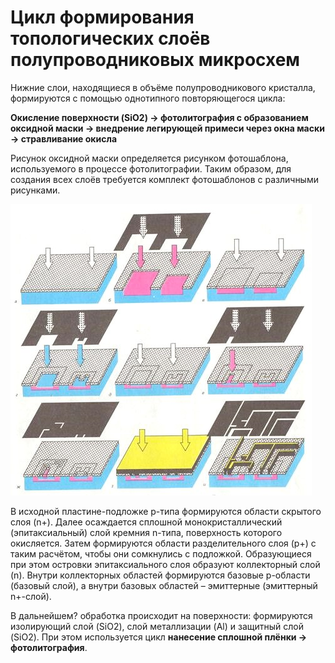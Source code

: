# Цикл формирования топологических слоёв полупроводниковых микросхем  

Нижние слои, находящиеся в объёме полупроводникового кристалла, формируются с помощью однотипного повторяющегося цикла:   

**Окисление поверхности (SiO2) → фотолитография с образованием оксидной маски → внедрение легирующей примеси через окна маски → стравливание окисла**

Рисунок оксидной маски определяется рисунком фотошаблона, используемого в процессе фотолитографии. Таким образом, для создания всех слоёв требуется комплект фотошаблонов с различными рисунками.  

![image2](./images/image2.jpg "Цикл формирования топологических слоёв полупроводниковых микросхем")

В исходной пластине-подложке p-типа формируются области скрытого слоя (n+). Далее осаждается сплошной монокристаллический (эпитаксиальный) слой кремния n-типа, поверхность которого окисляется. Затем формируются области разделительного слоя (p+) с таким расчётом, чтобы они сомкнулись с подложкой. Образующиеся при этом островки эпитаксиального слоя образуют коллекторный слой (n). Внутри коллекторных областей формируются базовые p-области (базовый слой), а внутри базовых областей – эмиттерные (эмиттерный n+-слой).  

В дальнейшем? обработка происходит на поверхности: формируются изолирующий слой (SiO2), слой металлизации (Al) и защитный слой (SiO2). При этом используется цикл **нанесение сплошной плёнки → фотолитография**.